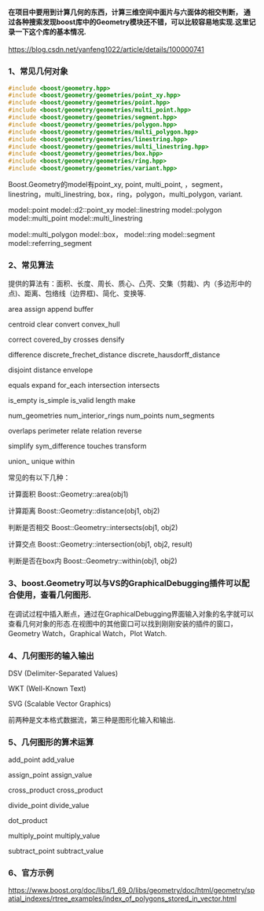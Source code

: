 #### 在项目中要用到计算几何的东西，计算三维空间中面片与六面体的相交判断， 通过各种搜索发现boost库中的Geometry模块还不错，可以比较容易地实现.这里记录一下这个库的基本情况.
https://blog.csdn.net/yanfeng1022/article/details/100000741

### 1、常见几何对象
```cpp
#include <boost/geometry.hpp>
#include <boost/geometry/geometries/point_xy.hpp>
#include <boost/geometry/geometries/point.hpp>
#include <boost/geometry/geometries/multi_point.hpp>
#include <boost/geometry/geometries/segment.hpp>
#include <boost/geometry/geometries/polygon.hpp>
#include <boost/geometry/geometries/multi_polygon.hpp>
#include <boost/geometry/geometries/linestring.hpp>
#include <boost/geometry/geometries/multi_linestring.hpp>
#include <boost/geometry/geometries/box.hpp>
#include <boost/geometry/geometries/ring.hpp>
#include <boost/geometry/geometries/variant.hpp>
```

Boost.Geometry的model有point_xy,  point, multi_point, ，segment，linestring，multi_linestring, box，ring，polygon，multi_polygon, variant.

model::point
model::d2::point_xy
model::linestring
model::polygon
model::multi_point
model::multi_linestring

model::multi_polygon
model::box，
model::ring
model::segment
model::referring_segment

### 2、常见算法

提供的算法有：面积、长度、周长、质心、凸壳、交集（剪裁)、内（多边形中的点)、距离、包络线（边界框)、简化、变换等.

area
assign
append
buffer

centroid
clear
convert
convex_hull

correct
covered_by
crosses
densify

difference
discrete_frechet_distance
discrete_hausdorff_distance

disjoint
distance
envelope

equals
expand
for_each
intersection
intersects

is_empty
is_simple
is_valid
length
make

num_geometries
num_interior_rings
num_points
num_segments

overlaps
perimeter
relate
relation
reverse

simplify
sym_difference
touches
transform

union_
unique
within

常见的有以下几种：

计算面积
Boost::Geometry::area(obj1)

计算距离
Boost::Geometry::distance(obj1, obj2)

判断是否相交
Boost::Geometry::intersects(obj1, obj2)

计算交点
Boost::Geometry::intersection(obj1, obj2, result)

判断是否在box内
Boost::Geometry::within(obj1, obj2)

### 3、boost.Geometry可以与VS的GraphicalDebugging插件可以配合使用，查看几何图形.

在调试过程中插入断点，通过在GraphicalDebugging界面输入对象的名字就可以查看几何对象的形态.在视图中的其他窗口可以找到刚刚安装的插件的窗口，Geometry Watch，Graphical Watch，Plot Watch.



### 4、几何图形的输入输出

DSV (Delimiter-Separated Values)

WKT (Well-Known Text)

SVG (Scalable Vector Graphics)

前两种是文本格式数据流，第三种是图形化输入和输出.



### 5、几何图形的算术运算

add_point
add_value

assign_point
assign_value

cross_product
cross_product

divide_point
divide_value

dot_product

multiply_point
multiply_value

subtract_point
subtract_value


### 6、官方示例
https://www.boost.org/doc/libs/1_69_0/libs/geometry/doc/html/geometry/spatial_indexes/rtree_examples/index_of_polygons_stored_in_vector.html
